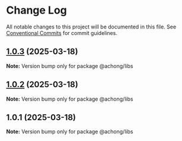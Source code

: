 # Change Log

All notable changes to this project will be documented in this file.
See [Conventional Commits](https://conventionalcommits.org) for commit guidelines.

## [1.0.3](https://github.com/r372801950/jiang-menorepo/compare/@achong/libs@1.0.2...@achong/libs@1.0.3) (2025-03-18)

**Note:** Version bump only for package @achong/libs





## [1.0.2](https://github.com/r372801950/jiang-menorepo/compare/@achong/libs@1.0.1...@achong/libs@1.0.2) (2025-03-18)

**Note:** Version bump only for package @achong/libs





## 1.0.1 (2025-03-18)

**Note:** Version bump only for package @achong/libs
